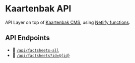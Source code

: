 # Kaartenbak API

API Layer on top of [Kaartenbak CMS](https://ihm-kaarten-bak.admin.datocms.com/), using [Netlify functions](https://docs.netlify.com/functions/overview/).

## API Endpoints

* 🚧 [`/api/factsheets-all`](https://kaartenbak.netlify.app/api/factsheets-all)
* 🚧 [`/api/factsheets?id=${id}`](https://kaartenbak.netlify.app/api/factsheets?id=)